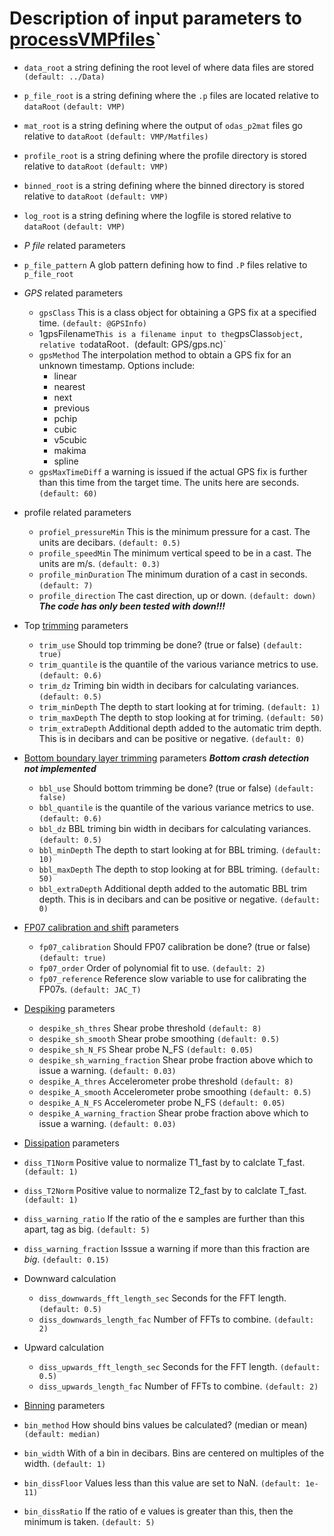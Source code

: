 # Description of input parameters to [processVMPfiles](processVMPfiles.m)`

- `data_root` a string defining the root level of where data files are stored `(default: ../Data)`
- `p_file_root` is a string defining where the `.p` files are located relative to `dataRoot` `(default: VMP)`
- `mat_root` is a string defining where the output of `odas_p2mat` files go relative to `dataRoot` `(default: VMP/Matfiles)`
- `profile_root` is a string defining where the profile directory is stored relative to `dataRoot` `(default: VMP)` 
- `binned_root` is a string defining where the binned directory is stored relative to `dataRoot` `(default: VMP)` 
- `log_root` is a string defining where the logfile is stored relative to `dataRoot` `(default: VMP)` 

- *P file* related parameters
- `p_file_pattern` A glob pattern defining how to find `.P` files relative to `p_file_root`

- *GPS* related parameters
  - `gpsClass` This is a class object for obtaining a GPS fix at a specified time. `(default: @GPSInfo)`
  - 1gpsFilename` This is a filename input to the `gpsClass` object, relative to `dataRoot`. `(default: GPS/gps.nc)`
  - `gpsMethod` The interpolation method to obtain a GPS fix for an unknown timestamp. Options include:
    - linear
    - nearest
    - next
    - previous
    - pchip
    - cubic
    - v5cubic
    - makima
    - spline
  - `gpsMaxTimeDiff` a warning is issued if the actual GPS fix is further than this time from the target time. The units here are seconds. `(default: 60)`
- profile related parameters
  - `profiel_pressureMin` This is the minimum pressure for a cast. The units are decibars. `(default: 0.5)`
  - `profile_speedMin` The minimum vertical speed to be in a cast. The units are m/s. `(default: 0.3)`
  - `profile_minDuration` The minimum duration of a cast in seconds. `(default: 7)`
  - `profile_direction` The cast direction, up or down. `(default: down)` ***The code has only been tested with down!!!***
- Top [trimming](Trim.md) parameters
  - `trim_use` Should top trimming be done? (true or false) `(default: true)`
  - `trim_quantile` is the quantile of the various variance metrics to use. `(default: 0.6)`
  - `trim_dz` Triming bin width in decibars for calculating variances. `(default: 0.5)`
  - `trim_minDepth` The depth to start looking at for triming. `(default: 1)`
  - `trim_maxDepth` The depth to stop looking at for triming. `(default: 50)`
  - `trim_extraDepth` Additional depth added to the automatic trim depth. This is in decibars and can be positive or negative. `(default: 0)`
- [Bottom boundary layer trimming](BBL.md) parameters ***Bottom crash detection not implemented***
  - `bbl_use` Should bottom trimming be done? (true or false) `(default: false)`
  - `bbl_quantile` is the quantile of the various variance metrics to use. `(default: 0.6)`
  - `bbl_dz` BBL triming bin width in decibars for calculating variances. `(default: 0.5)`
  - `bbl_minDepth` The depth to start looking at for BBL triming. `(default: 10)`
  - `bbl_maxDepth` The depth to stop looking at for BBL triming. `(default: 50)`
  - `bbl_extraDepth` Additional depth added to the automatic BBL trim depth. This is in decibars and can be positive or negative. `(default: 0)`
- [FP07 calibration and shift](FP07.md) parameters
  - `fp07_calibration` Should FP07 calibration be done? (true or false) `(default: true)`
  - `fp07_order` Order of polynomial fit to use. `(default: 2)`
  - `fp07_reference` Reference slow variable to use for calibrating the FP07s. `(default: JAC_T)`
- [Despiking](Despiking.md) parameters
  - `despike_sh_thres` Shear probe threshold `(default: 8)`
  - `despike_sh_smooth` Shear probe smoothing `(default: 0.5)`
  - `despike_sh_N_FS` Shear probe N_FS `(default: 0.05)`
  - `despike_sh_warning_fraction` Shear probe fraction above which to issue a warning. `(default: 0.03)`
  - `despike_A_thres` Accelerometer probe threshold `(default: 8)`
  - `despike_A_smooth` Accelerometer probe smoothing `(default: 0.5)`
  - `despike_A_N_FS` Accelerometer probe N_FS `(default: 0.05)`
  - `despike_A_warning_fraction` Shear probe fraction above which to issue a warning. `(default: 0.03)`
- [Dissipation](Dissipation.md) parameters
 - `diss_T1Norm` Positive value to normalize T1_fast by to calclate T_fast. `(default: 1)`
 - `diss_T2Norm` Positive value to normalize T2_fast by to calclate T_fast. `(default: 1)`
 - `diss_warning_ratio` If the ratio of the e samples are further than this apart, tag as big. `(default: 5)`
 - `diss_warning_fraction` Isssue a warning if more than this fraction are *big*. `(default: 0.15)`
 - Downward calculation
   - `diss_downwards_fft_length_sec` Seconds for the FFT length. `(default: 0.5)`
   - `diss_downwards_length_fac` Number of FFTs to combine. `(default: 2)`
 - Upward calculation
   - `diss_upwards_fft_length_sec` Seconds for the FFT length. `(default: 0.5)`
   - `diss_upwards_length_fac` Number of FFTs to combine. `(default: 2)`
- [Binning](Binning.md) parameters
 - `bin_method` How should bins values be calculated? (median or mean) `(default: median)`
 - `bin_width` With of a bin in decibars. Bins are centered on multiples of the width. `(default: 1)`
 - `bin_dissFloor` Values less than this value are set to NaN. `(default: 1e-11)`
 - `bin_dissRatio` If the ratio of e values is greater than this, then the minimum is taken. `(default: 5)`
